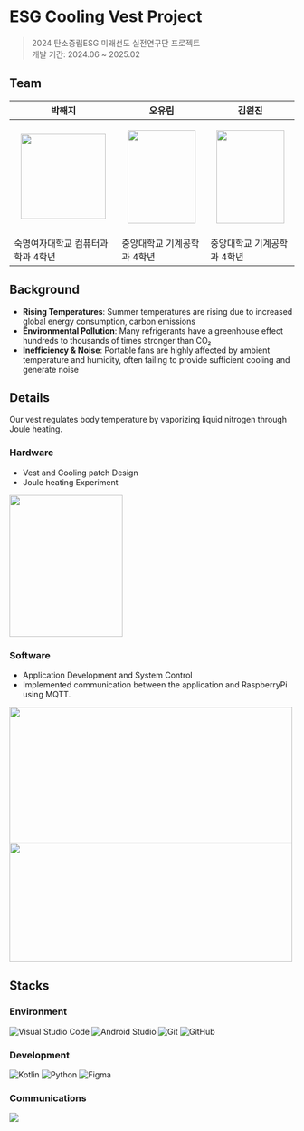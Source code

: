 # ESG Cooling Vest Project

>2024 탄소중립ESG 미래선도 실전연구단 프로젝트\
개발 기간: 2024.06 ~ 2025.02

## Team

| 박해지 | 오유림 | 김원진 |
| --- | --- | --- |
| <p align="center"><img src="https://i.postimg.cc/NFWsq98V/image.jpg" width="150" height="150"/></p>| <p align="center"><img src="https://i.postimg.cc/7hVWypy2/download.png" width="120" height="165"/></p> | <p align="center"><img src="https://i.postimg.cc/7hVWypy2/download.png" width="120" height="165"/></p> |
| 숙명여자대학교 컴퓨터과학과 4학년 | 중앙대학교 기계공학과 4학년 | 중앙대학교 기계공학과 4학년 |

## Background
- **Rising Temperatures**: Summer temperatures are rising due to increased global energy consumption, carbon emissions
- **Environmental Pollution**: Many refrigerants have a greenhouse effect hundreds to thousands of times stronger than CO₂
- **Inefficiency & Noise**: Portable fans are highly affected by ambient temperature and humidity, often failing to provide sufficient cooling and generate noise

## Details
Our vest regulates body temperature by vaporizing liquid nitrogen through Joule heating.

### Hardware
- Vest and Cooling patch Design
- Joule heating Experiment

<img src="https://i.postimg.cc/QMvVrdQR/2025-03-21-6-01-02.png" width="200" height="250"/>

### Software
- Application Development and System Control
- Implemented communication between the application and RaspberryPi using MQTT.

<img src="https://i.postimg.cc/L4J58fCG/2025-03-21-6-17-12.png" width="500" height="240"/>
<img src="https://i.postimg.cc/0NCxV5tY/2025-03-21-6-16-23.png" width="500" height="210"/>

## Stacks
### Environment
![Visual Studio Code](https://img.shields.io/badge/Visual%20Studio%20Code-0078d7.svg?style=for-the-badge&logo=visual-studio-code&logoColor=white)
![Android Studio](https://img.shields.io/badge/android%20studio-346ac1?style=for-the-badge&logo=android%20studio&logoColor=white)
![Git](https://img.shields.io/badge/git-%23F05033.svg?style=for-the-badge&logo=git&logoColor=white)
![GitHub](https://img.shields.io/badge/github-%23121011.svg?style=for-the-badge&logo=github&logoColor=white)

### Development
![Kotlin](https://img.shields.io/badge/kotlin-%237F52FF.svg?style=for-the-badge&logo=kotlin&logoColor=white)
![Python](https://img.shields.io/badge/python-3670A0?style=for-the-badge&logo=python&logoColor=ffdd54)
![Figma](https://img.shields.io/badge/figma-%23F24E1E.svg?style=for-the-badge&logo=figma&logoColor=white)

### Communications
<img src="https://camo.githubusercontent.com/9a590df5c8f036b6e902a198e3fcc4309216fcdb58967888f250d92ace816c02/68747470733a2f2f696d672e736869656c64732e696f2f62616467652f476f6f676c654d6565742d3030383937423f7374796c653d666f722d7468652d6261646765266c6f676f3d476f6f676c652532304d656574266c6f676f436f6c6f723d7768697465"/>

